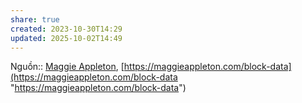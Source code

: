 ```yaml
---
share: true
created: 2023-10-30T14:29
updated: 2025-10-02T14:49
---
```

Nguồn:: [Maggie Appleton](Maggie%20Appleton.md), [https://maggieappleton.com/block-data](https://maggieappleton.com/block-data "https://maggieappleton.com/block-data")
